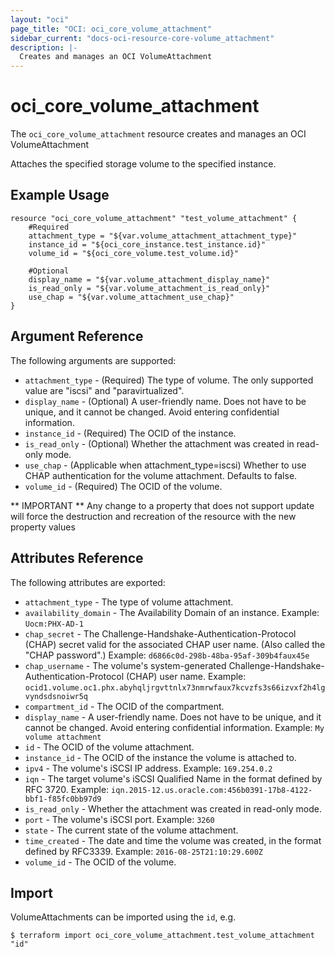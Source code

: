 ```yaml
---
layout: "oci"
page_title: "OCI: oci_core_volume_attachment"
sidebar_current: "docs-oci-resource-core-volume_attachment"
description: |-
  Creates and manages an OCI VolumeAttachment
---
```


# oci_core_volume_attachment
The `oci_core_volume_attachment` resource creates and manages an OCI VolumeAttachment

Attaches the specified storage volume to the specified instance.


## Example Usage

```hcl
resource "oci_core_volume_attachment" "test_volume_attachment" {
	#Required
	attachment_type = "${var.volume_attachment_attachment_type}"
	instance_id = "${oci_core_instance.test_instance.id}"
	volume_id = "${oci_core_volume.test_volume.id}"

	#Optional
	display_name = "${var.volume_attachment_display_name}"
	is_read_only = "${var.volume_attachment_is_read_only}"
	use_chap = "${var.volume_attachment_use_chap}"
}
```

## Argument Reference

The following arguments are supported:

* `attachment_type` - (Required) The type of volume. The only supported value are "iscsi" and "paravirtualized".
* `display_name` - (Optional) A user-friendly name. Does not have to be unique, and it cannot be changed. Avoid entering confidential information. 
* `instance_id` - (Required) The OCID of the instance.
* `is_read_only` - (Optional) Whether the attachment was created in read-only mode.
* `use_chap` - (Applicable when attachment_type=iscsi) Whether to use CHAP authentication for the volume attachment. Defaults to false.
* `volume_id` - (Required) The OCID of the volume.


** IMPORTANT **
Any change to a property that does not support update will force the destruction and recreation of the resource with the new property values

## Attributes Reference

The following attributes are exported:

* `attachment_type` - The type of volume attachment.
* `availability_domain` - The Availability Domain of an instance.  Example: `Uocm:PHX-AD-1` 
* `chap_secret` - The Challenge-Handshake-Authentication-Protocol (CHAP) secret valid for the associated CHAP user name. (Also called the "CHAP password".)  Example: `d6866c0d-298b-48ba-95af-309b4faux45e` 
* `chap_username` - The volume's system-generated Challenge-Handshake-Authentication-Protocol (CHAP) user name.  Example: `ocid1.volume.oc1.phx.abyhqljrgvttnlx73nmrwfaux7kcvzfs3s66izvxf2h4lgvyndsdsnoiwr5q` 
* `compartment_id` - The OCID of the compartment.
* `display_name` - A user-friendly name. Does not have to be unique, and it cannot be changed. Avoid entering confidential information.  Example: `My volume attachment` 
* `id` - The OCID of the volume attachment.
* `instance_id` - The OCID of the instance the volume is attached to.
* `ipv4` - The volume's iSCSI IP address.  Example: `169.254.0.2` 
* `iqn` - The target volume's iSCSI Qualified Name in the format defined by RFC 3720.  Example: `iqn.2015-12.us.oracle.com:456b0391-17b8-4122-bbf1-f85fc0bb97d9` 
* `is_read_only` - Whether the attachment was created in read-only mode.
* `port` - The volume's iSCSI port.  Example: `3260` 
* `state` - The current state of the volume attachment.
* `time_created` - The date and time the volume was created, in the format defined by RFC3339.  Example: `2016-08-25T21:10:29.600Z` 
* `volume_id` - The OCID of the volume.

## Import

VolumeAttachments can be imported using the `id`, e.g.

```
$ terraform import oci_core_volume_attachment.test_volume_attachment "id"
```
